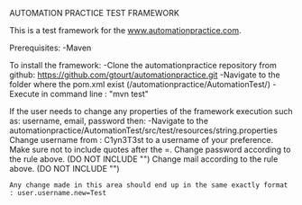 AUTOMATION PRACTICE TEST FRAMEWORK

This is a test framework for the www.automationpractice.com.

Prerequisites:
-Maven

To install the framework:
-Clone the automationpractice repository from github: https://github.com/gtourt/automationpractice.git
-Navigate to the folder where the pom.xml exist (/automationpractice/AutomationTest/)
-Execute in command line : "mvn test"

If the user needs to change any properties of the framework execution such as: username, email, password then:
-Navigate to the automationpractice/AutomationTest/src/test/resources/string.properties
    Change username from : C1yn3T3st to a username of your preference. Make sure not to include quotes after the =.
    Change password according to the rule above. (DO NOT INCLUDE "")
    Change mail according to the rule above. (DO NOT INCLUDE "")
    
    Any change made in this area should end up in the same exactly format : user.username.new=Test


